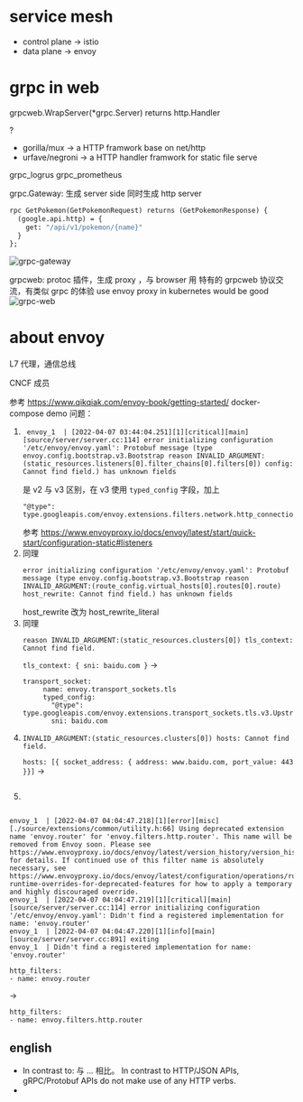 # service mesh

- control plane -> istio
- data plane -> envoy




# grpc in web
grpcweb.WrapServer(*grpc.Server) returns http.Handler


?
- gorilla/mux -> a HTTP framwork base on net/http
- urfave/negroni -> a HTTP handler framwork for static file serve


grpc_logrus
grpc_prometheus


grpc.Gateway: 生成 server side 同时生成 http server
```proto
rpc GetPokemon(GetPokemonRequest) returns (GetPokemonResponse) {
  (google.api.http) = {
    get: "/api/v1/pokemon/{name}"
  }
};
```
![grpc-gateway](https://miro.medium.com/max/1400/0*vXSA-ktC80rd3526.png)

grpcweb: protoc 插件，生成 proxy ，与 browser 用 特有的 grpcweb 协议交流，有类似 grpc 的体验
use envoy proxy in kubernetes would be good
![grpc-web](https://miro.medium.com/max/1400/0*SlrO0jUtS8zhxMQ5.png)



# about envoy

L7 代理，通信总线

CNCF 成员

参考 https://www.qikqiak.com/envoy-book/getting-started/
docker-compose demo
问题：
1. ```
    envoy_1  | [2022-04-07 03:44:04.251][1][critical][main] [source/server/server.cc:114] error initializing configuration '/etc/envoy/envoy.yaml': Protobuf message (type envoy.config.bootstrap.v3.Bootstrap reason INVALID_ARGUMENT:(static_resources.listeners[0].filter_chains[0].filters[0]) config: Cannot find field.) has unknown fields
    ```
    是 v2 与 v3 区别，在 v3 使用 `typed_config` 字段，加上 
    ```
    "@type": type.googleapis.com/envoy.extensions.filters.network.http_connection_manager.v3.HttpConnectionManager
    ```
    参考 https://www.envoyproxy.io/docs/envoy/latest/start/quick-start/configuration-static#listeners
2. 同理
   ```
   error initializing configuration '/etc/envoy/envoy.yaml': Protobuf message (type envoy.config.bootstrap.v3.Bootstrap reason INVALID_ARGUMENT:(route_config.virtual_hosts[0].routes[0].route) host_rewrite: Cannot find field.) has unknown fields
   ```
   host_rewrite 改为 host_rewrite_literal
3. 同理
   ```
   reason INVALID_ARGUMENT:(static_resources.clusters[0]) tls_context: Cannot find field.
   ```
   `tls_context: { sni: baidu.com }` -> 
   ```
   transport_socket:
        name: envoy.transport_sockets.tls
        typed_config:
          "@type": type.googleapis.com/envoy.extensions.transport_sockets.tls.v3.UpstreamTlsContext
          sni: baidu.com
   ```
4. ```
   INVALID_ARGUMENT:(static_resources.clusters[0]) hosts: Cannot find field.
   ```
   `hosts: [{ socket_address: { address: www.baidu.com, port_value: 443 }}]` ->
   ```

   ```
5. 

```

envoy_1  | [2022-04-07 04:04:47.218][1][error][misc] [./source/extensions/common/utility.h:66] Using deprecated extension name 'envoy.router' for 'envoy.filters.http.router'. This name will be removed from Envoy soon. Please see https://www.envoyproxy.io/docs/envoy/latest/version_history/version_history for details. If continued use of this filter name is absolutely necessary, see https://www.envoyproxy.io/docs/envoy/latest/configuration/operations/runtime#using-runtime-overrides-for-deprecated-features for how to apply a temporary and highly discouraged override.
envoy_1  | [2022-04-07 04:04:47.219][1][critical][main] [source/server/server.cc:114] error initializing configuration '/etc/envoy/envoy.yaml': Didn't find a registered implementation for name: 'envoy.router'
envoy_1  | [2022-04-07 04:04:47.220][1][info][main] [source/server/server.cc:891] exiting
envoy_1  | Didn't find a registered implementation for name: 'envoy.router'
```
```
http_filters:
- name: envoy.router
```
->
```
http_filters:
- name: envoy.filters.http.router
```


## english

- In contrast to: 与 ... 相比。 In contrast to HTTP/JSON APIs, gRPC/Protobuf APIs do not make use of any HTTP verbs.
- 